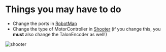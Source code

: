 # Things you may have to do

- Change the ports in [RobotMap](RobotMap.java)
- Change the type of MotorController in [Shooter](Shooter.java) (if you change this, you __must__ also change the
  TalonEncoder as well!)

![shooter](https://imgur.com/jiUioQ4.png)
